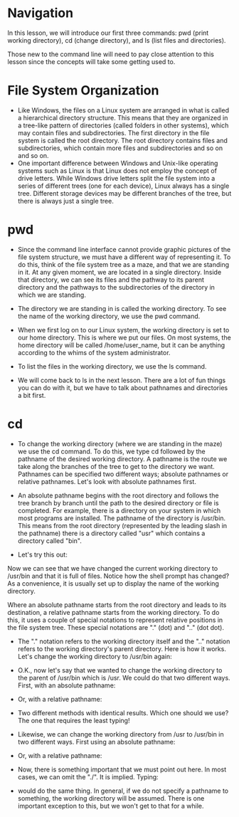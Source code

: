 # Navigation
In this lesson, we will introduce our first three commands: pwd (print working directory), cd (change directory), and ls (list files and directories).

Those new to the command line will need to pay close attention to this lesson since the concepts will take some getting used to.

# File System Organization
- Like Windows, the files on a Linux system are arranged in what is called a hierarchical directory structure. This means that they are organized in a tree-like pattern of directories (called folders in other systems), which may contain files and subdirectories. The first directory in the file system is called the root directory. The root directory contains files and subdirectories, which contain more files and subdirectories and so on and so on.
- One important difference between Windows and Unix-like operating systems such as Linux is that Linux does not employ the concept of drive letters. While Windows drive letters split the file system into a series of different trees (one for each device), Linux always has a single tree. Different storage devices may be different branches of the tree, but there is always just a single tree.

# pwd
- Since the command line interface cannot provide graphic pictures of the file system structure, we must have a different way of representing it. To do this, think of the file system tree as a maze, and that we are standing in it. At any given moment, we are located in a single directory. Inside that directory, we can see its files and the pathway to its parent directory and the pathways to the subdirectories of the directory in which we are standing.

- The directory we are standing in is called the working directory. To see the name of the working directory, we use the pwd command.



- When we first log on to our Linux system, the working directory is set to our home directory. This is where we put our files. On most systems, the home directory will be called /home/user_name, but it can be anything according to the whims of the system administrator.

- To list the files in the working directory, we use the ls command.




- We will come back to ls in the next lesson. There are a lot of fun things you can do with it, but we have to talk about pathnames and directories a bit first.

# cd
- To change the working directory (where we are standing in the maze) we use the cd command. To do this, we type cd followed by the pathname of the desired working directory. A pathname is the route we take along the branches of the tree to get to the directory we want. Pathnames can be specified two different ways; absolute pathnames or relative pathnames. Let's look with absolute pathnames first.

- An absolute pathname begins with the root directory and follows the tree branch by branch until the path to the desired directory or file is completed. For example, there is a directory on your system in which most programs are installed. The pathname of the directory is /usr/bin. This means from the root directory (represented by the leading slash in the pathname) there is a directory called "usr" which contains a directory called "bin".

- Let's try this out:





Now we can see that we have changed the current working directory to /usr/bin and that it is full of files. Notice how the shell prompt has changed? As a convenience, it is usually set up to display the name of the working directory.

Where an absolute pathname starts from the root directory and leads to its destination, a relative pathname starts from the working directory. To do this, it uses a couple of special notations to represent relative positions in the file system tree. These special notations are "." (dot) and ".." (dot dot).

- The "." notation refers to the working directory itself and the ".." notation refers to the working directory's parent directory. Here is how it works. Let's change the working directory to /usr/bin again:




- O.K., now let's say that we wanted to change the working directory to the parent of /usr/bin which is /usr. We could do that two different ways. First, with an absolute pathname:

- Or, with a relative pathname:

- Two different methods with identical results. Which one should we use? The one that requires the least typing!

- Likewise, we can change the working directory from /usr to /usr/bin in two different ways. First using an absolute pathname:
- Or, with a relative pathname:
- Now, there is something important that we must point out here. In most cases, we can omit the "./". It is implied. Typing:
- would do the same thing. In general, if we do not specify a pathname to something, the working directory will be assumed. There is one important exception to this, but we won't get to that for a while.
